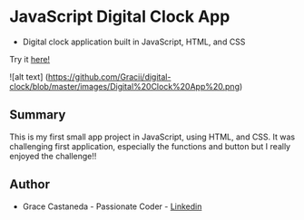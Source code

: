 # JavaScript Digital Clock App


* Digital clock application built in JavaScript, HTML, and CSS 


Try it [here!](https://gracii.github.io/digital-clock/)

![alt text] (https://github.com/Gracii/digital-clock/blob/master/images/Digital%20Clock%20App%20.png)

## Summary 

This is my first small app project in JavaScript, using HTML, and CSS.
It was challenging first application, especially the functions and button but I really enjoyed the challenge!! 

## Author
* Grace Castaneda - Passionate Coder - [Linkedin](https://www.linkedin.com/in/castanedagrace/)
